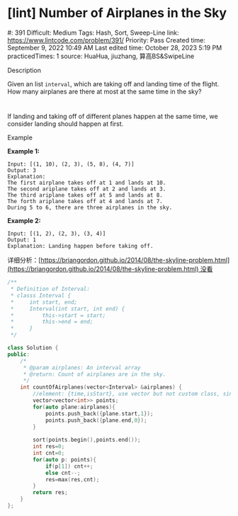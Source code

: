 # [lint] Number of Airplanes in the Sky

#: 391
Difficult: Medium
Tags: Hash, Sort, Sweep-Line
link: https://www.lintcode.com/problem/391/
Priority: Pass
Created time: September 9, 2022 10:49 AM
Last edited time: October 28, 2023 5:19 PM
practicedTimes: 1
source: HuaHua, jiuzhang, 算高BS&SwipeLine

Description

Given an list `interval`, which are taking off and landing time of the flight. How many airplanes are there at most at the same time in the sky?

# 

If landing and taking off of different planes happen at the same time, we consider landing should happen at first.

Example

**Example 1:**

```
Input: [(1, 10), (2, 3), (5, 8), (4, 7)]
Output: 3
Explanation:
The first airplane takes off at 1 and lands at 10.
The second ariplane takes off at 2 and lands at 3.
The third ariplane takes off at 5 and lands at 8.
The forth ariplane takes off at 4 and lands at 7.
During 5 to 6, there are three airplanes in the sky.

```

**Example 2:**

```
Input: [(1, 2), (2, 3), (3, 4)]
Output: 1
Explanation: Landing happen before taking off.

```

详细分析：[https://briangordon.github.io/2014/08/the-skyline-problem.html](https://briangordon.github.io/2014/08/the-skyline-problem.html) 没看

```cpp
/**
 * Definition of Interval:
 * classs Interval {
 *     int start, end;
 *     Interval(int start, int end) {
 *         this->start = start;
 *         this->end = end;
 *     }
 */

class Solution {
public:
    /*
     * @param airplanes: An interval array
     * @return: Count of airplanes are in the sky.
     */
    int countOfAirplanes(vector<Interval> &airplanes) {
        //element: {time,isStart}, use vector but not custom class, since we can directly sort vectors
        vector<vector<int>> points;
        for(auto plane:airplanes){
            points.push_back({plane.start,1});
            points.push_back({plane.end,0});
        }
        
        sort(points.begin(),points.end());
        int res=0;
        int cnt=0;
        for(auto p: points){
            if(p[1]) cnt++;
            else cnt--;
            res=max(res,cnt);
        }
        return res;
    }
};
```